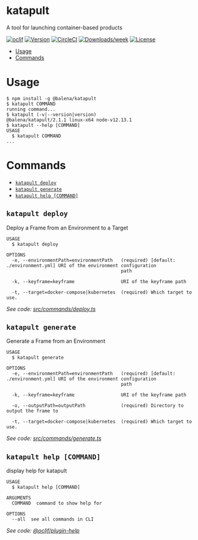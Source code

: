katapult
========

A tool for launching container-based products

[![oclif](https://img.shields.io/badge/cli-oclif-brightgreen.svg)](https://oclif.io)
[![Version](https://img.shields.io/npm/v/@balena/katapult.svg)](https://npmjs.org/package/@balena/katapult)
[![CircleCI](https://circleci.com/gh/loop-os/katapult/tree/master.svg?style=shield)](https://circleci.com/gh/loop-os/katapult/tree/master)
[![Downloads/week](https://img.shields.io/npm/dw/@balena/katapult.svg)](https://npmjs.org/package/@balena/katapult)
[![License](https://img.shields.io/npm/l/@balena/katapult.svg)](https://github.com/loop-os/katapult/blob/master/package.json)

<!-- toc -->
* [Usage](#usage)
* [Commands](#commands)
<!-- tocstop -->
# Usage
<!-- usage -->
```sh-session
$ npm install -g @balena/katapult
$ katapult COMMAND
running command...
$ katapult (-v|--version|version)
@balena/katapult/2.1.1 linux-x64 node-v12.13.1
$ katapult --help [COMMAND]
USAGE
  $ katapult COMMAND
...
```
<!-- usagestop -->
# Commands
<!-- commands -->
* [`katapult deploy`](#katapult-deploy)
* [`katapult generate`](#katapult-generate)
* [`katapult help [COMMAND]`](#katapult-help-command)

## `katapult deploy`

Deploy a Frame from an Environment to a Target

```
USAGE
  $ katapult deploy

OPTIONS
  -e, --environmentPath=environmentPath   (required) [default: ./environment.yml] URI of the environment configuration
                                          path

  -k, --keyframe=keyframe                 URI of the keyframe path

  -t, --target=docker-compose|kubernetes  (required) Which target to use.
```

_See code: [src/commands/deploy.ts](https://github.com/loop-os/katapult/blob/v2.1.1/src/commands/deploy.ts)_

## `katapult generate`

Generate a Frame from an Environment

```
USAGE
  $ katapult generate

OPTIONS
  -e, --environmentPath=environmentPath   (required) [default: ./environment.yml] URI of the environment configuration
                                          path

  -k, --keyframe=keyframe                 URI of the keyframe path

  -o, --outputPath=outputPath             (required) Directory to output the frame to

  -t, --target=docker-compose|kubernetes  (required) Which target to use.
```

_See code: [src/commands/generate.ts](https://github.com/loop-os/katapult/blob/v2.1.1/src/commands/generate.ts)_

## `katapult help [COMMAND]`

display help for katapult

```
USAGE
  $ katapult help [COMMAND]

ARGUMENTS
  COMMAND  command to show help for

OPTIONS
  --all  see all commands in CLI
```

_See code: [@oclif/plugin-help](https://github.com/oclif/plugin-help/blob/v2.1.6/src/commands/help.ts)_
<!-- commandsstop -->
